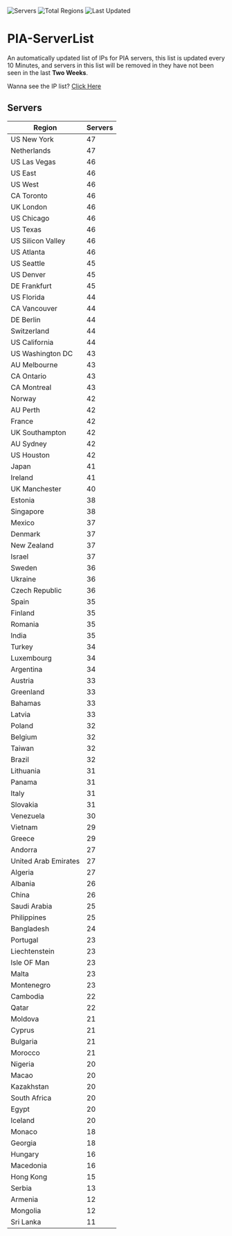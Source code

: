 ![Servers](https://img.shields.io/badge/Servers-3,156-darkgreen)
![Total Regions](https://img.shields.io/badge/Total_Regions-97-darkgreen)
![Last Updated](https://img.shields.io/badge/Last_Updated-December_12_2024_09:00_EST-darkgreen)

# PIA-ServerList
An automatically updated list of IPs for PIA servers, this list is updated every 10 Minutes, and servers in this list will be removed in they have not been seen in the last **Two Weeks**.

Wanna see the IP list? [Click Here](./servers.json)

## Servers
| Region               | Servers |
|----------------------|---------|
| US New York | 47 |
| Netherlands | 47 |
| US Las Vegas | 46 |
| US East | 46 |
| US West | 46 |
| CA Toronto | 46 |
| UK London | 46 |
| US Chicago | 46 |
| US Texas | 46 |
| US Silicon Valley | 46 |
| US Atlanta | 46 |
| US Seattle | 45 |
| US Denver | 45 |
| DE Frankfurt | 45 |
| US Florida | 44 |
| CA Vancouver | 44 |
| DE Berlin | 44 |
| Switzerland | 44 |
| US California | 44 |
| US Washington DC | 43 |
| AU Melbourne | 43 |
| CA Ontario | 43 |
| CA Montreal | 43 |
| Norway | 42 |
| AU Perth | 42 |
| France | 42 |
| UK Southampton | 42 |
| AU Sydney | 42 |
| US Houston | 42 |
| Japan | 41 |
| Ireland | 41 |
| UK Manchester | 40 |
| Estonia | 38 |
| Singapore | 38 |
| Mexico | 37 |
| Denmark | 37 |
| New Zealand | 37 |
| Israel | 37 |
| Sweden | 36 |
| Ukraine | 36 |
| Czech Republic | 36 |
| Spain | 35 |
| Finland | 35 |
| Romania | 35 |
| India | 35 |
| Turkey | 34 |
| Luxembourg | 34 |
| Argentina | 34 |
| Austria | 33 |
| Greenland | 33 |
| Bahamas | 33 |
| Latvia | 33 |
| Poland | 32 |
| Belgium | 32 |
| Taiwan | 32 |
| Brazil | 32 |
| Lithuania | 31 |
| Panama | 31 |
| Italy | 31 |
| Slovakia | 31 |
| Venezuela | 30 |
| Vietnam | 29 |
| Greece | 29 |
| Andorra | 27 |
| United Arab Emirates | 27 |
| Algeria | 27 |
| Albania | 26 |
| China | 26 |
| Saudi Arabia | 25 |
| Philippines | 25 |
| Bangladesh | 24 |
| Portugal | 23 |
| Liechtenstein | 23 |
| Isle OF Man | 23 |
| Malta | 23 |
| Montenegro | 23 |
| Cambodia | 22 |
| Qatar | 22 |
| Moldova | 21 |
| Cyprus | 21 |
| Bulgaria | 21 |
| Morocco | 21 |
| Nigeria | 20 |
| Macao | 20 |
| Kazakhstan | 20 |
| South Africa | 20 |
| Egypt | 20 |
| Iceland | 20 |
| Monaco | 18 |
| Georgia | 18 |
| Hungary | 16 |
| Macedonia | 16 |
| Hong Kong | 15 |
| Serbia | 13 |
| Armenia | 12 |
| Mongolia | 12 |
| Sri Lanka | 11 |